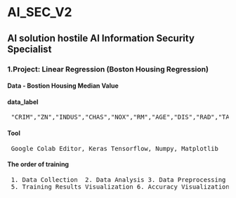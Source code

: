 # AI_SEC_V2
## AI solution hostile AI Information Security Specialist 
### 1.Project: Linear Regression (Boston Housing Regression)  
#### Data - Bostion Housing Median Value  
#### data_label 
<pre>
 "CRIM","ZN","INDUS","CHAS","NOX","RM","AGE","DIS","RAD","TAX","PTRATIO","B","LSTAT"  
</pre>
#### Tool  
<pre>
 Google Colab Editor, Keras Tensorflow, Numpy, Matplotlib  
</pre>
#### The order of training  
<pre>
 1. Data Collection  2. Data Analysis 3. Data Preprocessing 4. Sequential Model Construction   
 5. Training Results Visualization 6. Accuracy Visualization 7. Accuracy Quantification  
</pre>
